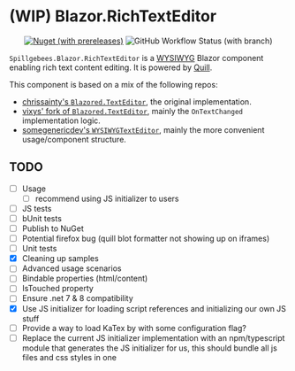 # (WIP) Blazor.RichTextEditor

<p align="center">
    <a href="https://www.nuget.org/packages/Spillgebees.Blazor.RichTextEditor"><img alt="Nuget (with prereleases)" src="https://img.shields.io/nuget/vpre/Spillgebees.Blazor.RichTextEditor?logo=nuget&style=for-the-badge"></a>
    <img alt="GitHub Workflow Status (with branch)" src="https://img.shields.io/github/actions/workflow/status/spillgebees/Blazor.RichTextEditor/build-and-test.yml?branch=main&label=build%20%26%20test&style=for-the-badge" />
</p>

`Spillgebees.Blazor.RichTextEditor` is a [WYSIWYG](https://en.wikipedia.org/wiki/WYSIWYG) Blazor component enabling rich text content editing. It is powered by [Quill](https://github.com/quilljs/quill).

This component is based on a mix of the following repos:

- [chrissainty's `Blazored.TextEditor`](https://github.com/Blazored/TextEditor), the original implementation.
- [vixys' fork of `Blazored.TextEditor`](https://github.com/Vixys/TextEditor), mainly the `OnTextChanged` implementation logic.
- [somegenericdev's `WYSIWYGTextEditor`](https://github.com/somegenericdev/WYSIWYGTextEditor), mainly the more convenient usage/component structure.

## TODO

- [ ] Usage
  - [ ] recommend using JS initializer to users
- [ ] JS tests
- [ ] bUnit tests
- [ ] Publish to NuGet
- [ ] Potential firefox bug (quill blot formatter not showing up on iframes)
- [ ] Unit tests
- [x] Cleaning up samples
- [ ] Advanced usage scenarios
- [ ] Bindable properties (html/content)
- [ ] IsTouched property
- [ ] Ensure .net 7 & 8 compatibility
- [x] Use JS initializer for loading script references and initializing our own JS stuff
- [ ] Provide a way to load KaTex by with some configuration flag?
- [ ] Replace the current JS initializer implementation with an npm/typescript module that generates the JS initializer for us, this should bundle all js files and css styles in one
